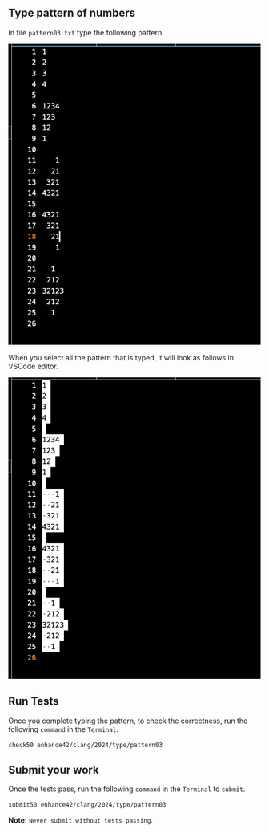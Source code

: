 ## Type pattern of numbers

In file `pattern03.txt` type the following pattern.

![pattern03](./pattern03.png)  

When you select all the pattern that is typed, it will look as follows in VSCode editor.  

![pattern03-selected](./pattern03-selected.png)

## Run Tests
Once you complete typing the pattern, to check the correctness, run the following `command` in the `Terminal`.  
```bash
check50 enhance42/clang/2024/type/pattern03
```

## Submit your work
Once the tests pass, run the following `command` in the `Terminal` to `submit`.
```bash
submit50 enhance42/clang/2024/type/pattern03
```

**Note:** `Never submit without tests passing`.

